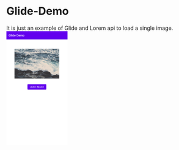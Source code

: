 # Glide-Demo
It is just an example of Glide and Lorem api to load a single image. 
<img src = "screen-shot/glide-demo.PNG" height="300" widght="160">
